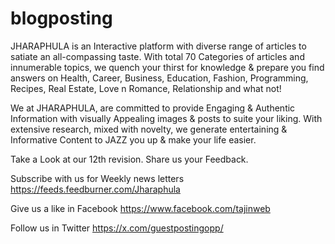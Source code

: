 # blogposting

JHARAPHULA is an Interactive platform with diverse range of articles to satiate an all-compassing taste. With total 70 Categories of articles and innumerable topics, we quench your thirst for knowledge & prepare you find answers on Health, Career, Business, Education, Fashion, Programming, Recipes, Real Estate, Love n Romance, Relationship and what not!

We at JHARAPHULA, are committed to provide Engaging & Authentic Information with visually Appealing images & posts to suite your liking. With extensive research, mixed with novelty, we generate entertaining & Informative Content to JAZZ you up & make your life easier.

Take a Look at our 12th revision. Share us your Feedback.

Subscribe with us for Weekly news letters https://feeds.feedburner.com/Jharaphula

Give us a like in Facebook https://www.facebook.com/tajinweb

Follow us in Twitter https://x.com/guestpostingopp/
